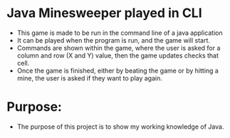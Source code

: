 # Java Minesweeper played in CLI

- This game is made to be run in the command line of a java application
- It can be played when the program is run, and the game will start.
- Commands are shown within the game, where the user is asked for a column and row (X and Y) value, then the game updates checks that cell.
- Once the game is finished, either by beating the game or by hitting a mine, the user is asked if they want to play again.

# Purpose:

- The purpose of this project is to show my working knowledge of Java.
